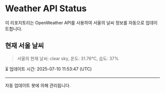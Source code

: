 
# Weather API Status

이 리포지토리는 OpenWeather API를 사용하여 서울의 날씨 정보를 자동으로 업데이트합니다.

## 현재 서울 날씨
> 서울의 현재 날씨: clear sky, 온도: 31.76°C, 습도: 37%

⏳ 업데이트 시간: 2025-07-10 11:53:47 (UTC)

---
자동 업데이트 봇에 의해 관리됩니다.
